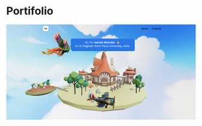 # Portifolio


![3D Website](https://github.com/nashriel/Portfolio-3D/blob/main/Portifolio_page.png.png)